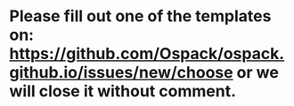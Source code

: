 # Please fill out one of the templates on: https://github.com/Ospack/ospack.github.io/issues/new/choose or we will close it without comment.
